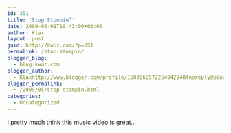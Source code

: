 ```yaml
---
id: 351
title: 'Stop Stompin’'
date: 2009-05-01T19:43:00+00:00
author: Klax
layout: post
guid: http://kwur.com/?p=351
permalink: /stop-stompin/
blogger_blog:
  - blog.kwur.com
blogger_author:
  - Klaxhttp://www.blogger.com/profile/15835685722549429484noreply@blogger.com
blogger_permalink:
  - /2009/05/stop-stompin.html
categories:
  - Uncategorized
---
```

<div class="pf-content">
  <p>
  </p>
  
  <p>
    I pretty much think this music video is great…
  </p>
</div>
